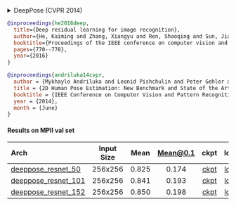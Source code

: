 <!-- [ALGORITHM] -->

<details>
<summary>DeepPose (CVPR 2014)</summary>

```bibtex
@inproceedings{toshev2014deeppose,
  title={Deeppose: Human pose estimation via deep neural networks},
  author={Toshev, Alexander and Szegedy, Christian},
  booktitle={Proceedings of the IEEE conference on computer vision and pattern recognition},
  pages={1653--1660},
  year={2014}
}
```

</details>

<!-- [BACKBONE] -->

```bibtex
@inproceedings{he2016deep,
  title={Deep residual learning for image recognition},
  author={He, Kaiming and Zhang, Xiangyu and Ren, Shaoqing and Sun, Jian},
  booktitle={Proceedings of the IEEE conference on computer vision and pattern recognition},
  pages={770--778},
  year={2016}
}
```

<!-- [DATASET] -->

```bibtex
@inproceedings{andriluka14cvpr,
  author = {Mykhaylo Andriluka and Leonid Pishchulin and Peter Gehler and Schiele, Bernt},
  title = {2D Human Pose Estimation: New Benchmark and State of the Art Analysis},
  booktitle = {IEEE Conference on Computer Vision and Pattern Recognition (CVPR)},
  year = {2014},
  month = {June}
}
```

#### Results on MPII val set

| Arch  | Input Size | Mean | Mean@0.1   | ckpt    | log     |
| :--- | :--------: | :------: | :------: |:------: |:------: |
| [deeppose_resnet_50](/configs/body/2d_kpt_sview_rgb_img/deeppose/mpii/res50_mpii_256x256.py) | 256x256 | 0.825 | 0.174 | [ckpt](https://download.openmmlab.com/mmpose/top_down/deeppose/deeppose_res50_mpii_256x256-c63cd0b6_20210203.pth) | [log](https://download.openmmlab.com/mmpose/top_down/deeppose/deeppose_res50_mpii_256x256_20210203.log.json) |
| [deeppose_resnet_101](/configs/body/2d_kpt_sview_rgb_img/deeppose/mpii/res101_mpii_256x256.py) | 256x256 | 0.841 | 0.193 | [ckpt](https://download.openmmlab.com/mmpose/top_down/deeppose/deeppose_res101_mpii_256x256-87516a90_20210205.pth) | [log](https://download.openmmlab.com/mmpose/top_down/deeppose/deeppose_res101_mpii_256x256_20210205.log.json) |
| [deeppose_resnet_152](/configs/body/2d_kpt_sview_rgb_img/deeppose/mpii/res152_mpii_256x256.py) | 256x256 | 0.850 | 0.198 | [ckpt](https://download.openmmlab.com/mmpose/top_down/deeppose/deeppose_res152_mpii_256x256-15f5e6f9_20210205.pth) | [log](https://download.openmmlab.com/mmpose/top_down/deeppose/deeppose_res152_mpii_256x256_20210205.log.json) |
